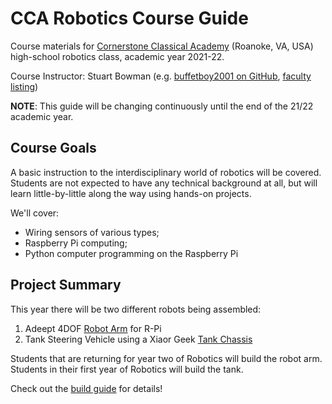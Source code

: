 # CCA Robotics Course Guide

Course materials for [Cornerstone Classical Academy](https://www.ccaroanoke.org) (Roanoke, VA, USA) high-school robotics class, academic year 2021-22.

Course Instructor: Stuart Bowman (e.g. [buffetboy2001 on GitHub](https://github.com/buffetboy2001), [faculty listing](https://cornerstoneclassicalroanoke.org/stuart-bowman))

**NOTE**: This guide will be changing continuously until the end of the 21/22 academic year.

## Course Goals

A basic instruction to the interdisciplinary world of robotics will be covered. Students are not expected to have any technical background at all, but will learn little-by-little along the way using hands-on projects.

We'll cover:

* Wiring sensors of various types;
* Raspberry Pi computing;
* Python computer programming on the Raspberry Pi

## Project Summary

This year there will be two different robots being assembled:

1. Adeept 4DOF [Robot Arm](https://www.robotshop.com/en/adeept-rasparm-s-4-dof-robotic-arm-kit-raspberry-pi.html) for R-Pi
2. Tank Steering Vehicle using a Xiaor Geek [Tank Chassis](https://www.xiaorgeek.com/store/robot-accessories/multi-color-th-tank-chassis-kit-with-2wd-motors.html)

Students that are returning for year two of Robotics will build the robot arm. Students in their first year of Robotics will build the tank.

Check out the [build guide](./resources/build_guide.md) for details!